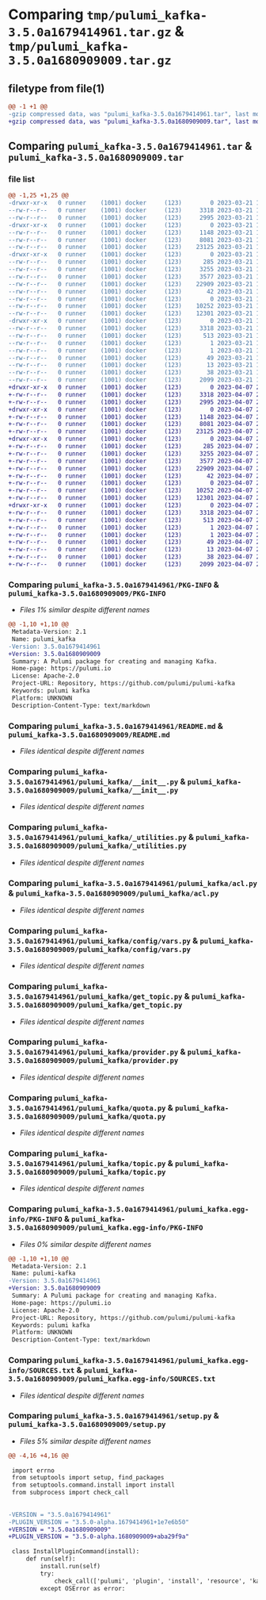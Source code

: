 # Comparing `tmp/pulumi_kafka-3.5.0a1679414961.tar.gz` & `tmp/pulumi_kafka-3.5.0a1680909009.tar.gz`

## filetype from file(1)

```diff
@@ -1 +1 @@
-gzip compressed data, was "pulumi_kafka-3.5.0a1679414961.tar", last modified: Tue Mar 21 16:25:38 2023, max compression
+gzip compressed data, was "pulumi_kafka-3.5.0a1680909009.tar", last modified: Fri Apr  7 23:20:06 2023, max compression
```

## Comparing `pulumi_kafka-3.5.0a1679414961.tar` & `pulumi_kafka-3.5.0a1680909009.tar`

### file list

```diff
@@ -1,25 +1,25 @@
-drwxr-xr-x   0 runner    (1001) docker     (123)        0 2023-03-21 16:25:38.468180 pulumi_kafka-3.5.0a1679414961/
--rw-r--r--   0 runner    (1001) docker     (123)     3318 2023-03-21 16:25:38.468180 pulumi_kafka-3.5.0a1679414961/PKG-INFO
--rw-r--r--   0 runner    (1001) docker     (123)     2995 2023-03-21 16:25:38.000000 pulumi_kafka-3.5.0a1679414961/README.md
-drwxr-xr-x   0 runner    (1001) docker     (123)        0 2023-03-21 16:25:38.464180 pulumi_kafka-3.5.0a1679414961/pulumi_kafka/
--rw-r--r--   0 runner    (1001) docker     (123)     1148 2023-03-21 16:25:38.000000 pulumi_kafka-3.5.0a1679414961/pulumi_kafka/__init__.py
--rw-r--r--   0 runner    (1001) docker     (123)     8081 2023-03-21 16:25:38.000000 pulumi_kafka-3.5.0a1679414961/pulumi_kafka/_utilities.py
--rw-r--r--   0 runner    (1001) docker     (123)    23125 2023-03-21 16:25:38.000000 pulumi_kafka-3.5.0a1679414961/pulumi_kafka/acl.py
-drwxr-xr-x   0 runner    (1001) docker     (123)        0 2023-03-21 16:25:38.468180 pulumi_kafka-3.5.0a1679414961/pulumi_kafka/config/
--rw-r--r--   0 runner    (1001) docker     (123)      285 2023-03-21 16:25:38.000000 pulumi_kafka-3.5.0a1679414961/pulumi_kafka/config/__init__.py
--rw-r--r--   0 runner    (1001) docker     (123)     3255 2023-03-21 16:25:38.000000 pulumi_kafka-3.5.0a1679414961/pulumi_kafka/config/vars.py
--rw-r--r--   0 runner    (1001) docker     (123)     3577 2023-03-21 16:25:38.000000 pulumi_kafka-3.5.0a1679414961/pulumi_kafka/get_topic.py
--rw-r--r--   0 runner    (1001) docker     (123)    22909 2023-03-21 16:25:38.000000 pulumi_kafka-3.5.0a1679414961/pulumi_kafka/provider.py
--rw-r--r--   0 runner    (1001) docker     (123)       42 2023-03-21 16:25:38.000000 pulumi_kafka-3.5.0a1679414961/pulumi_kafka/pulumi-plugin.json
--rw-r--r--   0 runner    (1001) docker     (123)        0 2023-03-21 16:25:38.000000 pulumi_kafka-3.5.0a1679414961/pulumi_kafka/py.typed
--rw-r--r--   0 runner    (1001) docker     (123)    10252 2023-03-21 16:25:38.000000 pulumi_kafka-3.5.0a1679414961/pulumi_kafka/quota.py
--rw-r--r--   0 runner    (1001) docker     (123)    12301 2023-03-21 16:25:38.000000 pulumi_kafka-3.5.0a1679414961/pulumi_kafka/topic.py
-drwxr-xr-x   0 runner    (1001) docker     (123)        0 2023-03-21 16:25:38.468180 pulumi_kafka-3.5.0a1679414961/pulumi_kafka.egg-info/
--rw-r--r--   0 runner    (1001) docker     (123)     3318 2023-03-21 16:25:38.000000 pulumi_kafka-3.5.0a1679414961/pulumi_kafka.egg-info/PKG-INFO
--rw-r--r--   0 runner    (1001) docker     (123)      513 2023-03-21 16:25:38.000000 pulumi_kafka-3.5.0a1679414961/pulumi_kafka.egg-info/SOURCES.txt
--rw-r--r--   0 runner    (1001) docker     (123)        1 2023-03-21 16:25:38.000000 pulumi_kafka-3.5.0a1679414961/pulumi_kafka.egg-info/dependency_links.txt
--rw-r--r--   0 runner    (1001) docker     (123)        1 2023-03-21 16:25:38.000000 pulumi_kafka-3.5.0a1679414961/pulumi_kafka.egg-info/not-zip-safe
--rw-r--r--   0 runner    (1001) docker     (123)       49 2023-03-21 16:25:38.000000 pulumi_kafka-3.5.0a1679414961/pulumi_kafka.egg-info/requires.txt
--rw-r--r--   0 runner    (1001) docker     (123)       13 2023-03-21 16:25:38.000000 pulumi_kafka-3.5.0a1679414961/pulumi_kafka.egg-info/top_level.txt
--rw-r--r--   0 runner    (1001) docker     (123)       38 2023-03-21 16:25:38.468180 pulumi_kafka-3.5.0a1679414961/setup.cfg
--rw-r--r--   0 runner    (1001) docker     (123)     2099 2023-03-21 16:25:38.000000 pulumi_kafka-3.5.0a1679414961/setup.py
+drwxr-xr-x   0 runner    (1001) docker     (123)        0 2023-04-07 23:20:06.982310 pulumi_kafka-3.5.0a1680909009/
+-rw-r--r--   0 runner    (1001) docker     (123)     3318 2023-04-07 23:20:06.982310 pulumi_kafka-3.5.0a1680909009/PKG-INFO
+-rw-r--r--   0 runner    (1001) docker     (123)     2995 2023-04-07 23:20:06.000000 pulumi_kafka-3.5.0a1680909009/README.md
+drwxr-xr-x   0 runner    (1001) docker     (123)        0 2023-04-07 23:20:06.978309 pulumi_kafka-3.5.0a1680909009/pulumi_kafka/
+-rw-r--r--   0 runner    (1001) docker     (123)     1148 2023-04-07 23:20:06.000000 pulumi_kafka-3.5.0a1680909009/pulumi_kafka/__init__.py
+-rw-r--r--   0 runner    (1001) docker     (123)     8081 2023-04-07 23:20:06.000000 pulumi_kafka-3.5.0a1680909009/pulumi_kafka/_utilities.py
+-rw-r--r--   0 runner    (1001) docker     (123)    23125 2023-04-07 23:20:06.000000 pulumi_kafka-3.5.0a1680909009/pulumi_kafka/acl.py
+drwxr-xr-x   0 runner    (1001) docker     (123)        0 2023-04-07 23:20:06.982310 pulumi_kafka-3.5.0a1680909009/pulumi_kafka/config/
+-rw-r--r--   0 runner    (1001) docker     (123)      285 2023-04-07 23:20:06.000000 pulumi_kafka-3.5.0a1680909009/pulumi_kafka/config/__init__.py
+-rw-r--r--   0 runner    (1001) docker     (123)     3255 2023-04-07 23:20:06.000000 pulumi_kafka-3.5.0a1680909009/pulumi_kafka/config/vars.py
+-rw-r--r--   0 runner    (1001) docker     (123)     3577 2023-04-07 23:20:06.000000 pulumi_kafka-3.5.0a1680909009/pulumi_kafka/get_topic.py
+-rw-r--r--   0 runner    (1001) docker     (123)    22909 2023-04-07 23:20:06.000000 pulumi_kafka-3.5.0a1680909009/pulumi_kafka/provider.py
+-rw-r--r--   0 runner    (1001) docker     (123)       42 2023-04-07 23:20:06.000000 pulumi_kafka-3.5.0a1680909009/pulumi_kafka/pulumi-plugin.json
+-rw-r--r--   0 runner    (1001) docker     (123)        0 2023-04-07 23:20:06.000000 pulumi_kafka-3.5.0a1680909009/pulumi_kafka/py.typed
+-rw-r--r--   0 runner    (1001) docker     (123)    10252 2023-04-07 23:20:06.000000 pulumi_kafka-3.5.0a1680909009/pulumi_kafka/quota.py
+-rw-r--r--   0 runner    (1001) docker     (123)    12301 2023-04-07 23:20:06.000000 pulumi_kafka-3.5.0a1680909009/pulumi_kafka/topic.py
+drwxr-xr-x   0 runner    (1001) docker     (123)        0 2023-04-07 23:20:06.978309 pulumi_kafka-3.5.0a1680909009/pulumi_kafka.egg-info/
+-rw-r--r--   0 runner    (1001) docker     (123)     3318 2023-04-07 23:20:06.000000 pulumi_kafka-3.5.0a1680909009/pulumi_kafka.egg-info/PKG-INFO
+-rw-r--r--   0 runner    (1001) docker     (123)      513 2023-04-07 23:20:06.000000 pulumi_kafka-3.5.0a1680909009/pulumi_kafka.egg-info/SOURCES.txt
+-rw-r--r--   0 runner    (1001) docker     (123)        1 2023-04-07 23:20:06.000000 pulumi_kafka-3.5.0a1680909009/pulumi_kafka.egg-info/dependency_links.txt
+-rw-r--r--   0 runner    (1001) docker     (123)        1 2023-04-07 23:20:06.000000 pulumi_kafka-3.5.0a1680909009/pulumi_kafka.egg-info/not-zip-safe
+-rw-r--r--   0 runner    (1001) docker     (123)       49 2023-04-07 23:20:06.000000 pulumi_kafka-3.5.0a1680909009/pulumi_kafka.egg-info/requires.txt
+-rw-r--r--   0 runner    (1001) docker     (123)       13 2023-04-07 23:20:06.000000 pulumi_kafka-3.5.0a1680909009/pulumi_kafka.egg-info/top_level.txt
+-rw-r--r--   0 runner    (1001) docker     (123)       38 2023-04-07 23:20:06.982310 pulumi_kafka-3.5.0a1680909009/setup.cfg
+-rw-r--r--   0 runner    (1001) docker     (123)     2099 2023-04-07 23:20:06.000000 pulumi_kafka-3.5.0a1680909009/setup.py
```

### Comparing `pulumi_kafka-3.5.0a1679414961/PKG-INFO` & `pulumi_kafka-3.5.0a1680909009/PKG-INFO`

 * *Files 1% similar despite different names*

```diff
@@ -1,10 +1,10 @@
 Metadata-Version: 2.1
 Name: pulumi_kafka
-Version: 3.5.0a1679414961
+Version: 3.5.0a1680909009
 Summary: A Pulumi package for creating and managing Kafka.
 Home-page: https://pulumi.io
 License: Apache-2.0
 Project-URL: Repository, https://github.com/pulumi/pulumi-kafka
 Keywords: pulumi kafka
 Platform: UNKNOWN
 Description-Content-Type: text/markdown
```

### Comparing `pulumi_kafka-3.5.0a1679414961/README.md` & `pulumi_kafka-3.5.0a1680909009/README.md`

 * *Files identical despite different names*

### Comparing `pulumi_kafka-3.5.0a1679414961/pulumi_kafka/__init__.py` & `pulumi_kafka-3.5.0a1680909009/pulumi_kafka/__init__.py`

 * *Files identical despite different names*

### Comparing `pulumi_kafka-3.5.0a1679414961/pulumi_kafka/_utilities.py` & `pulumi_kafka-3.5.0a1680909009/pulumi_kafka/_utilities.py`

 * *Files identical despite different names*

### Comparing `pulumi_kafka-3.5.0a1679414961/pulumi_kafka/acl.py` & `pulumi_kafka-3.5.0a1680909009/pulumi_kafka/acl.py`

 * *Files identical despite different names*

### Comparing `pulumi_kafka-3.5.0a1679414961/pulumi_kafka/config/vars.py` & `pulumi_kafka-3.5.0a1680909009/pulumi_kafka/config/vars.py`

 * *Files identical despite different names*

### Comparing `pulumi_kafka-3.5.0a1679414961/pulumi_kafka/get_topic.py` & `pulumi_kafka-3.5.0a1680909009/pulumi_kafka/get_topic.py`

 * *Files identical despite different names*

### Comparing `pulumi_kafka-3.5.0a1679414961/pulumi_kafka/provider.py` & `pulumi_kafka-3.5.0a1680909009/pulumi_kafka/provider.py`

 * *Files identical despite different names*

### Comparing `pulumi_kafka-3.5.0a1679414961/pulumi_kafka/quota.py` & `pulumi_kafka-3.5.0a1680909009/pulumi_kafka/quota.py`

 * *Files identical despite different names*

### Comparing `pulumi_kafka-3.5.0a1679414961/pulumi_kafka/topic.py` & `pulumi_kafka-3.5.0a1680909009/pulumi_kafka/topic.py`

 * *Files identical despite different names*

### Comparing `pulumi_kafka-3.5.0a1679414961/pulumi_kafka.egg-info/PKG-INFO` & `pulumi_kafka-3.5.0a1680909009/pulumi_kafka.egg-info/PKG-INFO`

 * *Files 0% similar despite different names*

```diff
@@ -1,10 +1,10 @@
 Metadata-Version: 2.1
 Name: pulumi-kafka
-Version: 3.5.0a1679414961
+Version: 3.5.0a1680909009
 Summary: A Pulumi package for creating and managing Kafka.
 Home-page: https://pulumi.io
 License: Apache-2.0
 Project-URL: Repository, https://github.com/pulumi/pulumi-kafka
 Keywords: pulumi kafka
 Platform: UNKNOWN
 Description-Content-Type: text/markdown
```

### Comparing `pulumi_kafka-3.5.0a1679414961/pulumi_kafka.egg-info/SOURCES.txt` & `pulumi_kafka-3.5.0a1680909009/pulumi_kafka.egg-info/SOURCES.txt`

 * *Files identical despite different names*

### Comparing `pulumi_kafka-3.5.0a1679414961/setup.py` & `pulumi_kafka-3.5.0a1680909009/setup.py`

 * *Files 5% similar despite different names*

```diff
@@ -4,16 +4,16 @@
 
 import errno
 from setuptools import setup, find_packages
 from setuptools.command.install import install
 from subprocess import check_call
 
 
-VERSION = "3.5.0a1679414961"
-PLUGIN_VERSION = "3.5.0-alpha.1679414961+1e7e6b50"
+VERSION = "3.5.0a1680909009"
+PLUGIN_VERSION = "3.5.0-alpha.1680909009+aba29f9a"
 
 class InstallPluginCommand(install):
     def run(self):
         install.run(self)
         try:
             check_call(['pulumi', 'plugin', 'install', 'resource', 'kafka', PLUGIN_VERSION])
         except OSError as error:
```

